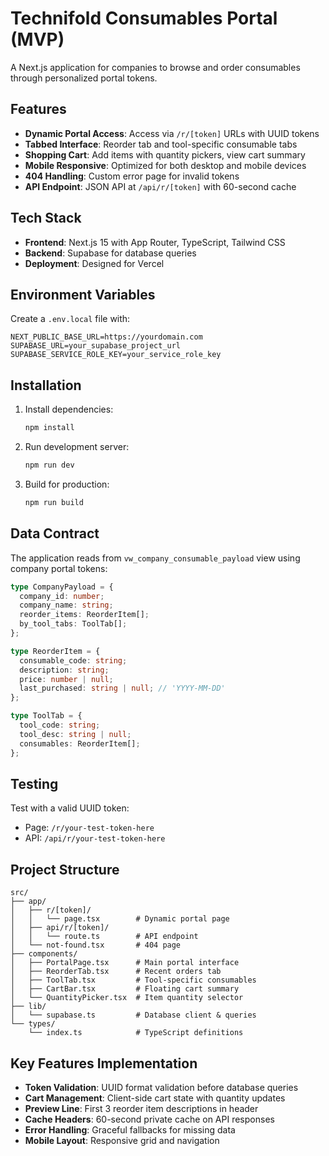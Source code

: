 # Technifold Consumables Portal (MVP)

A Next.js application for companies to browse and order consumables through personalized portal tokens.

## Features

- **Dynamic Portal Access**: Access via `/r/[token]` URLs with UUID tokens
- **Tabbed Interface**: Reorder tab and tool-specific consumable tabs  
- **Shopping Cart**: Add items with quantity pickers, view cart summary
- **Mobile Responsive**: Optimized for both desktop and mobile devices
- **404 Handling**: Custom error page for invalid tokens
- **API Endpoint**: JSON API at `/api/r/[token]` with 60-second cache

## Tech Stack

- **Frontend**: Next.js 15 with App Router, TypeScript, Tailwind CSS
- **Backend**: Supabase for database queries
- **Deployment**: Designed for Vercel

## Environment Variables

Create a `.env.local` file with:

```env
NEXT_PUBLIC_BASE_URL=https://yourdomain.com  
SUPABASE_URL=your_supabase_project_url
SUPABASE_SERVICE_ROLE_KEY=your_service_role_key
```

## Installation

1. Install dependencies:
   ```bash
   npm install
   ```

2. Run development server:
   ```bash
   npm run dev
   ```

3. Build for production:
   ```bash
   npm run build
   ```

## Data Contract

The application reads from `vw_company_consumable_payload` view using company portal tokens:

```typescript
type CompanyPayload = {
  company_id: number;
  company_name: string; 
  reorder_items: ReorderItem[];
  by_tool_tabs: ToolTab[];
};

type ReorderItem = {
  consumable_code: string;
  description: string;
  price: number | null;
  last_purchased: string | null; // 'YYYY-MM-DD'
};

type ToolTab = {
  tool_code: string;
  tool_desc: string | null;
  consumables: ReorderItem[];
};
```

## Testing

Test with a valid UUID token:
- Page: `/r/your-test-token-here`
- API: `/api/r/your-test-token-here`

## Project Structure

```
src/
├── app/
│   ├── r/[token]/
│   │   └── page.tsx        # Dynamic portal page
│   ├── api/r/[token]/
│   │   └── route.ts        # API endpoint
│   └── not-found.tsx       # 404 page
├── components/
│   ├── PortalPage.tsx      # Main portal interface
│   ├── ReorderTab.tsx      # Recent orders tab
│   ├── ToolTab.tsx         # Tool-specific consumables
│   ├── CartBar.tsx         # Floating cart summary
│   └── QuantityPicker.tsx  # Item quantity selector
├── lib/
│   └── supabase.ts         # Database client & queries
└── types/
    └── index.ts            # TypeScript definitions
```

## Key Features Implementation

- **Token Validation**: UUID format validation before database queries
- **Cart Management**: Client-side cart state with quantity updates  
- **Preview Line**: First 3 reorder item descriptions in header
- **Cache Headers**: 60-second private cache on API responses
- **Error Handling**: Graceful fallbacks for missing data
- **Mobile Layout**: Responsive grid and navigation
